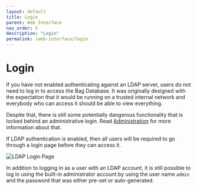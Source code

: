 ```yaml
---
layout: default
title: Login
parent: Web Interface
nav_order: 5
description: "Login"
permalink: /web-interface/login
---
```


# Login

If you have not enabled authenticating against an LDAP server, users do not need to log in
to access the Bag Database.  It was originally designed with the expectation that it would be
running on a trusted internal network and everybody who can access it should be able to view
everything.

Despite that, there is still some potentially dangerous functionality that is locked behind
an administrative login.  Read [Administration](administration) for more information about that.

If LDAP authentication *is* enabled, then all users will be required to go through a login
page before they can access it.

![LDAP Login Page](../assets/images/ldap_login.png)

In addition to logging in as a user with an LDAP account, it is still possible to log in using
the built-in administrator account by using the user name `admin` and the password that was either
pre-set or auto-generated.